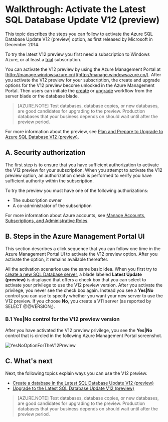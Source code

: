 <properties
	pageTitle="Walkthrough: Activate the Latest SQL Database Update V12 (preview)"
	description="Describes the steps for trying the preview release of Azure SQL Database V12, by using the new Azure Management Portal UI."
	services="sql-database"
	documentationCenter=""
	authors="MightyPen"
	manager="jhubbard, jeffreyg"
	editor=""/>

<tags
	ms.service="sql-database"
	ms.date="04/28/2015"
	wacn.date=""/>


# Walkthrough: Activate the Latest SQL Database Update V12 (preview)

This topic describes the steps you can follow to activate the Azure SQL Database Update V12 (preview) option, as first released by Microsoft in December 2014.

To try the latest V12 preview you first need a subscription to Windows Azure, or at least a [trial](/pricing/1rmb-trial/) subscription.

You can activate the V12 preview by using the Azure Management Portal at [http://manage.windowsazure.cn/](http://manage.windowsazure.cn/). After you activate the V12 preview for your subscription, the create and upgrade options for the V12 preview become unlocked in the Azure Management Portal. Then users can initiate the [create](/documentation/articles/sql-database-preview-create) or [upgrade](/documentation/articles/sql-database-preview-create) workflow from the server blade or the database blade.

> [AZURE.NOTE]
> Test databases, database copies, or new databases, are good candidates for upgrading to the preview. Production databases that your business depends on should wait until after the preview period.

For more information about the preview, see [Plan and Prepare to Upgrade to Azure SQL Database V12 (preview)](/documentation/articles/sql-database-preview-plan-prepare-upgrade).


## A. Security authorization

The first step is to ensure that you have sufficient authorization to activate the V12 preview for your subscription. When you attempt to activate the V12 preview option, an authorization check is performed to verify you have sufficient authority within the subscription.

 To try the preview you must have one of the following authorizations:

- The subscription owner
- A co-administrator of the subscription

For more information about Azure accounts, see [Manage Accounts, Subscriptions, and Administrative Roles](http://msdn.microsoft.com/zh-cn/library/hh531793.aspx).

## B. Steps in the Azure Management Portal UI

This section describes a click sequence that you can follow one time in the Azure Management Portal UI to activate the V12 preview option. After you activate the option, it remains available thereafter.

All the activation scenarios use the same basic idea. When you first try to [create a new SQL Database server](/documentation/articles/sql-database-preview-create), a blade labeled **Latest Update (preview)** is displayed that offers a check box that you can select to activate your privilege to use the V12 preview version. After you activate the privilege, you never see the check box again. Instead you see a **Yes|No** control you can use to specify whether you want your new server to use the V12 preview. If you choose **No**, you create a V11 server (as reported by SELECT @@VERSION;).

### B.1 Yes|No control for the V12 preview version

After you have activated the V12 preview privilege, you see the **Yes|No** control that is circled in the following Azure Management Portal screenshot.

![YesNoOptionForTheV12Preview][Image1]


## C. What's next

Next, the following topics explain ways you can use the V12 preview.

- [Create a database in the Latest SQL Database Update V12 (preview)](/documentation/articles/sql-database-preview-create)
- [Upgrade to the Latest SQL Database Update V12 (preview)](/documentation/articles/sql-database-preview-upgrade)

> [AZURE.NOTE]
> Test databases, database copies, or new databases, are good candidates for upgrading to the preview. Production databases that your business depends on should wait until after the preview period.


<!-- References, Images. -->
[Image1]: ./media/sql-database-preview-sign-up/V12Preview-YesNo-Option-New-SQLDatabase-Server-Newserver-Screenshot-e23.png


<!-- EOF -->

